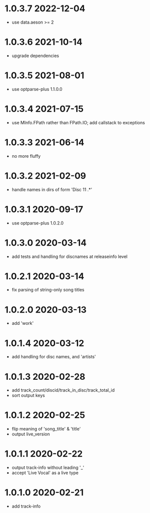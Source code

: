 1.0.3.7 2022-12-04
==================
- use data.aeson >= 2

1.0.3.6 2021-10-14
==================
- upgrade dependencies

1.0.3.5 2021-08-01
==================
- use optparse-plus 1.1.0.0

1.0.3.4 2021-07-15
==================
- use MInfo.FPath rather than FPath.IO; add callstack to exceptions

1.0.3.3 2021-06-14
==================
- no more fluffy

1.0.3.2 2021-02-09
==================
- handle names in dirs of form 'Disc 11 .*'

1.0.3.1 2020-09-17
==================
- use optparse-plus 1.0.2.0

1.0.3.0 2020-03-14
==================
- add tests and handling for discnames at releaseinfo level

1.0.2.1 2020-03-14
==================
- fix parsing of string-only song titles

1.0.2.0 2020-03-13
==================
- add 'work'

1.0.1.4 2020-03-12
==================
- add handling for disc names, and 'artists'

1.0.1.3 2020-02-28
==================
- add track_count/discid/track_in_disc/track_total_id
- sort output keys

1.0.1.2 2020-02-25
==================
- flip meaning of 'song_title' & 'title'
- output live_version

1.0.1.1 2020-02-22
==================
- output track-info without leading '_'
- accept 'Live Vocal' as a live type

1.0.1.0 2020-02-21
==================
- add track-info
